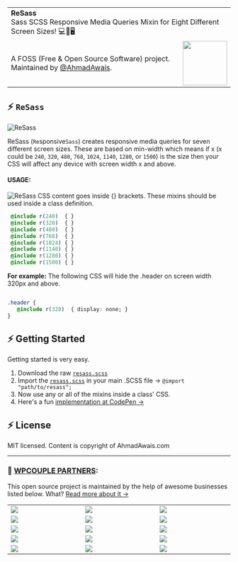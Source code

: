 <table width='100%'>
    <tr>
        <td align='left' width='100%' colspan='2'>
            <strong>ReSass</strong><br />
            Sass SCSS Responsive Media Queries Mixin for Eight Different Screen Sizes! 💻📱🖥
        </td>
    </tr>
    <tr>
        <td>
            A FOSS (Free & Open Source Software) project. Maintained by <a href='https://github.com/ahmadawais'>@AhmadAwais</a>.
        </td>
        <td align='center'>
            <a href='https://AhmadAwais.com/'>
                <img src='https://i.imgur.com/Asg4d3k.png' width='100' />
            </a>
        </td>
    </tr>
</table>

## ⚡️  `ReSass`

![ReSass](https://github.com/ahmadawais/ReSass/raw/master/ReSass.jpg)


ReSass (`Re`sponsive`Sass`) creates responsive media queries for seven different screen sizes. These are based on min-width which means if x (x could be `240`, `320`, `480`, `768`, `1024`, `1140`, `1280`, or `1500`) is the size then your CSS will affect any device with screen width x and above.

#### USAGE:
![ReSass](https://github.com/ahmadawais/ReSass/raw/master/ReSass.gif)
CSS content goes inside {} brackets. These mixins should be used inside a class definition. 

```css
 @include r(240)  { }
 @include r(320)  { }
 @include r(480)  { }
 @include r(768)  { }
 @include r(1024) { }
 @include r(1140) { }
 @include r(1280) { }
 @include r(1500) { }
```

**For example:**
The following CSS will hide the .header on screen width 320px and above.
```css

.header {
   @include r(320)  { display: none; }
}
```

## ⚡️ Getting Started

Getting started is very easy. 

1. Download the raw [`resass.scss`](https://git.io/resass)
2. Import the [`resass.scss`](/resass.scss) in your main .SCSS file → `@import "path/to/resass";`
3. Now use any or all of the mixins inside a class' CSS.
4. Here's a fun [implementation at CodePen →](https://codepen.io/ahmadawais/full/eEzpgo/)

## ⚡️ License

MIT licensed. Content is copyright of AhmadAwais.com



---
### 🙌 [WPCOUPLE PARTNERS](https://WPCouple.com/partners):
This open source project is maintained by the help of awesome businesses listed below. What? [Read more about it →](https://WPCouple.com/partners)

<table width='100%'>
	<tr>
		<td width='333.33'><a target='_blank' href='https://www.gravityforms.com/?utm_source=WPCouple&utm_medium=Partner'><img src='https://on.ahmda.ws/mtrE/c' /></a></td>
		<td width='333.33'><a target='_blank' href='https://kinsta.com/?utm_source=WPCouple&utm_medium=Partner'><img src='https://on.ahmda.ws/mu5O/c' /></a></td>
		<td width='333.33'><a target='_blank' href='https://wpengine.com/?utm_source=WPCouple&utm_medium=Partner'><img src='https://on.ahmda.ws/mto3/c' /></a></td>
	</tr>
	<tr>
		<td width='333.33'><a target='_blank' href='https://www.sitelock.com/?utm_source=WPCouple&utm_medium=Partner'><img src='https://on.ahmda.ws/mtyZ/c' /></a></td>
		<td width='333.33'><a target='_blank' href='https://wp-rocket.me/?utm_source=WPCouple&utm_medium=Partner'><img src='https://on.ahmda.ws/mtrv/c' /></a></td>
		<td width='333.33'><a target='_blank' href='https://blogvault.net/?utm_source=WPCouple&utm_medium=Partner'><img src='https://on.ahmda.ws/mtph/c' /></a></td>
	</tr>
	<tr>
		<td width='333.33'><a target='_blank' href='http://cridio.com/?utm_source=WPCouple&utm_medium=Partner'><img src='https://on.ahmda.ws/mtmy/c' /></a></td>
		<td width='333.33'><a target='_blank' href='http://wecobble.com/?utm_source=WPCouple&utm_medium=Partner'><img src='https://on.ahmda.ws/mtrW/c' /></a></td>
		<td width='333.33'><a target='_blank' href='https://www.cloudways.com/?utm_source=WPCouple&utm_medium=Partner'><img src='https://on.ahmda.ws/mu0C/c' /></a></td>
	</tr>
	<tr>
		<td width='333.33'><a target='_blank' href='https://www.cozmoslabs.com/?utm_source=WPCouple&utm_medium=Partner'><img src='https://on.ahmda.ws/mu9W/c' /></a></td>
		<td width='333.33'><a target='_blank' href='https://wpgeodirectory.com/?utm_source=WPCouple&utm_medium=Partner'><img src='https://on.ahmda.ws/mtwv/c' /></a></td>
		<td width='333.33'><a target='_blank' href='https://www.wpsecurityauditlog.com/?utm_source=WPCouple&utm_medium=Partner'><img src='https://on.ahmda.ws/mtkh/c' /></a></td>
	</tr>
	<tr>
		<td width='333.33'><a target='_blank' href='https://mythemeshop.com/?utm_source=WPCouple&utm_medium=Partner'><img src='https://on.ahmda.ws/n3ug/c' /></a></td>
		<td width='333.33'><a target='_blank' href='https://www.liquidweb.com/?utm_source=WPCouple&utm_medium=Partner'><img src='https://on.ahmda.ws/mtnt/c' /></a></td>
		<td width='333.33'><a target='_blank' href='https://WPCouple.com/contact?utm_source=WPCouple&utm_medium=Partner'><img src='https://on.ahmda.ws/mu3F/c' /></a></td>
	</tr>
</table>
